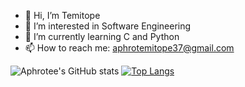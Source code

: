 - 👋 Hi, I’m Temitope
- 👀 I’m interested in Software Engineering
- 🌱 I’m currently learning C and Python
- 📫 How to reach me: aphrotemitope37@gmail.com

<!---
Aphrotee/Aphrotee is a ✨ special ✨ repository because its `README.md` (this file) appears on your GitHub profile.
You can click the Preview link to take a look at your changes.
--->
![Aphrotee's GitHub stats](https://github-readme-stats.vercel.app/api?username=Aphrotee&count_private=true)
[![Top Langs](https://github-readme-stats.vercel.app/api/top-langs/?username=Aphrotee&layout=compact)](https://github.com/Aphrotee/github-readme-stats)
